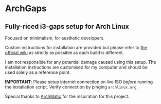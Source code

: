 # ArchGaps
## Fully-riced i3-gaps setup for Arch Linux
Focused on minimalism, for aesthetic developers.

Custom instructions for installation are provided but please refer to [the official wiki](https://wiki.archlinux.org/title/Installation_guide) as strictly as possible as each build is different. 

I am not responsible for any potential damage caused using this setup. The installation instructions are customised for my computer and should be used solely as a reference point.

**IMPORTANT**: Please setup internet connection on live ISO *before* running the installation script. Verify connection by pinging `archlinux.org`.

Special thanks to [ArchMatic](https://github.com/johnynfulleffect/ArchMatic) for the inspiration for this project.